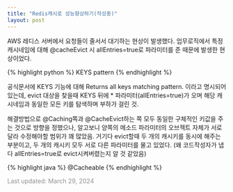 ```yaml
---
title: "Redis캐시로 성능향상하기(작성중)"
layout: post
---
```


AWS 레디스 서버에서 요청들이 줄서서 대기하는 현상이 발생했다. 업무로직에서 특정 캐시네임에 대해 @cacheEvict 시 allEntries=true로 파라미터를 준 때문에 발생한 현상이었다.


{% highlight python %}
KEYS pattern
{% endhighlight %}

<link href="https://redis.io/commands/keys/" rel="stylesheet">

공식문서에 KEYS 기능에 대해 Returns all keys matching pattern. 이라고 명시되어있는데, evict 대상을 찾을때 KEYS 뒤에 * 파라미터(allEntries=true)가 오며 해당 캐시네임과 동일한 모든 키를 탐색하며 부하가 걸린 것.

해결방법으로 @Caching쪽과 @CacheEvict하는 쪽 모두 동일한 구체적인 키값을 주는 것으로 방향을 정했으나, 알고보니 양쪽의 메소드 파라미터의 오브젝트 자체가 서로 달라 수정해야할 범위가 꽤 많았음. 거기다 evict할때 두 개의 캐시키를 동시에 해주는 부분이고, 두 개의 캐시키 모두 서로 다른 파라미터를 물고 있었다. (왜 코드작성자가 냅다 allEntries=true로 evict시켜버렸는지 알 것 같았음)

{% highlight java %}
@Cacheable
{% endhighlight %}



<font color='#909194'>Last updated: March 29, 2024</font>